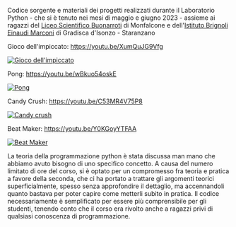 Codice sorgente e materiali dei progetti realizzati durante il Laboratorio Python - che si è tenuto nei mesi di maggio e giugno 2023 - assieme ai ragazzi del 
[Liceo Scientifico Buonarroti](https://www.liceomonfalcone.it/sito/) di Monfalcone e dell'[Istituto Brignoli Einaudi Marconi](https://bem.goiss.edu.it/) di Gradisca d'Isonzo - Staranzano 

Gioco dell'impiccato: https://youtu.be/XumQuJG9Vfg

[![Gioco dell'impiccato](https://img.youtube.com/vi/XumQuJG9Vfg/hqdefault.jpg)](https://youtu.be/XumQuJG9Vfg)

Pong: https://youtu.be/wBkuo54oskE

[![Pong](https://img.youtube.com/vi/wBkuo54oskE/hqdefault.jpg)](https://youtu.be/wBkuo54oskE)

Candy Crush: https://youtu.be/C53MR4V75P8

[![Candy crush](https://img.youtube.com/vi/C53MR4V75P8/hqdefault.jpg)](https://youtu.be/C53MR4V75P8)

Beat Maker: https://youtu.be/Y0KGoyYTFAA

[![Beat Maker](https://img.youtube.com/vi/Y0KGoyYTFAA/hqdefault.jpg)](https://youtu.be/Y0KGoyYTFAA)

La teoria della programmazione python è stata discussa man mano che abbiamo avuto bisogno di uno specifico concetto.
A causa del numero limitato di ore del corso, si è optato per un compromesso fra teoria e pratica a favore della seconda, che ci ha portato a trattare gli argomenti teorici superficialmente, spesso senza approfondire il dettaglio, ma accennandoli quanto bastava per poter capire come metterli subito in pratica.
Il codice necessariamente è semplificato per essere più comprensibile per gli studenti, tenendo conto che il corso era rivolto anche a ragazzi privi di qualsiasi conoscenza di programmazione.
